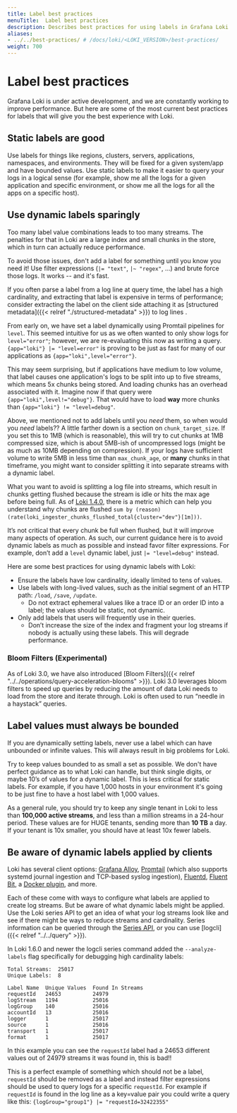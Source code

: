 ```yaml
---
title: Label best practices
menuTitle:  Label best practices
description: Describes best practices for using labels in Grafana Loki.
aliases:
- ../../best-practices/ # /docs/loki/<LOKI_VERSION>/best-practices/
weight: 700
---
```

# Label best practices

Grafana Loki is under active development, and we are constantly working to improve performance. But here are some of the most current best practices for labels that will give you the best experience with Loki.

## Static labels are good

Use labels for things like regions, clusters, servers, applications, namespaces, and environments. They will be fixed for a given system/app and have bounded values. Use static labels to make it easier to query your logs in a logical sense (for example, show me all the logs for a given application and specific environment, or show me all the logs for all the apps on a specific host).

## Use dynamic labels sparingly

Too many label value combinations leads to too many streams. The penalties for that in Loki are a large index and small chunks in the store, which in turn can actually reduce performance.

To avoid those issues, don't add a label for something until you know you need it! Use filter expressions (`|= "text"`, `|~ "regex"`, …) and brute force those logs. It works -- and it's fast.

If you often parse a label from a log line at query time, the label has a high cardinality, and extracting that label is expensive in terms of performance; consider extracting the label on the client side
attaching it as [structured metadata]({{< relref "./structured-metadata" >}}) to log lines .

From early on, we have set a label dynamically using Promtail pipelines for `level`. This seemed intuitive for us as we often wanted to only show logs for `level="error"`; however, we are re-evaluating this now as writing a query. `{app="loki"} |= "level=error"` is proving to be just as fast for many of our applications as `{app="loki",level="error"}`.

This may seem surprising, but if applications have medium to low volume, that label causes one application's logs to be split into up to five streams, which means 5x chunks being stored.  And loading chunks has an overhead associated with it. Imagine now if that query were `{app="loki",level!="debug"}`. That would have to load **way** more chunks than `{app="loki"} != "level=debug"`.

Above, we mentioned not to add labels until you _need_ them, so when would you _need_ labels?? A little farther down is a section on `chunk_target_size`. If you set this to 1MB (which is reasonable), this will try to cut chunks at 1MB compressed size, which is about 5MB-ish of uncompressed logs (might be as much as 10MB depending on compression). If your logs have sufficient volume to write 5MB in less time than `max_chunk_age`, or **many** chunks in that timeframe, you might want to consider splitting it into separate streams with a dynamic label.

What you want to avoid is splitting a log file into streams, which result in chunks getting flushed because the stream is idle or hits the max age before being full. As of [Loki 1.4.0](/blog/2020/04/01/loki-v1.4.0-released-with-query-statistics-and-up-to-300x-regex-optimization/), there is a metric which can help you understand why chunks are flushed `sum by (reason) (rate(loki_ingester_chunks_flushed_total{cluster="dev"}[1m]))`.

It’s not critical that every chunk be full when flushed, but it will improve many aspects of operation. As such, our current guidance here is to avoid dynamic labels as much as possible and instead favor filter expressions. For example, don’t add a `level` dynamic label, just `|= "level=debug"` instead.

Here are some best practices for using dynamic labels with Loki:
- Ensure the labels have low cardinality, ideally limited to tens of values.
- Use labels with long-lived values, such as the initial segment of an HTTP path: `/load`, `/save`, `/update`.
  - Do not extract ephemeral values like a trace ID or an order ID into a label; the values should be static, not dynamic.
- Only add labels that users will frequently use in their queries.
  - Don’t increase the size of the index and fragment your log streams if nobody is actually using these labels. This will degrade performance. 

### Bloom Filters (Experimental)

As of Loki 3.0, we have also introduced [Bloom Filters]({{< relref "../../operations/query-acceleration-blooms" >}}). Loki 3.0 leverages bloom filters to speed up queries by reducing the amount of data Loki needs to load from the store and iterate through. Loki is often used to run “needle in a haystack” queries. 

## Label values must always be bounded

If you are dynamically setting labels, never use a label which can have unbounded or infinite values. This will always result in big problems for Loki.

Try to keep values bounded to as small a set as possible. We don't have perfect guidance as to what Loki can handle, but think single digits, or maybe 10’s of values for a dynamic label. This is less critical for static labels. For example, if you have 1,000 hosts in your environment it's going to be just fine to have a host label with 1,000 values.

As a general rule, you should try to keep any single tenant in Loki to less than **100,000 active streams**, and less than a million streams in a 24-hour period.  These values are for HUGE tenants, sending more than **10 TB** a day. If your tenant is 10x smaller, you should have at least 10x fewer labels.

## Be aware of dynamic labels applied by clients

Loki has several client options: [Grafana Alloy](https://grafana.com/docs/alloy/latest/), [Promtail](https://grafana.com/docs/loki/<LOKI_VERSION>/send-data/promtail/) (which also supports systemd journal ingestion and TCP-based syslog ingestion), [Fluentd](https://grafana.com/docs/loki/<LOKI_VERSION>/send-data/fluentd/), [Fluent Bit](https://grafana.com/docs/loki/<LOKI_VERSION>/send-data/fluentbit/), a [Docker plugin](https://grafana.com/docs/loki/MLOKI_VERSION>/send-data/docker-driver/), and more.

Each of these come with ways to configure what labels are applied to create log streams. But be aware of what dynamic labels might be applied.
Use the Loki series API to get an idea of what your log streams look like and see if there might be ways to reduce streams and cardinality.
Series information can be queried through the [Series API](https://grafana.com/docs/loki/<LOKI_VERSION>/reference/loki-http-api/), or you can use [logcli]({{< relref "../../query" >}}).

In Loki 1.6.0 and newer the logcli series command added the `--analyze-labels` flag specifically for debugging high cardinality labels:

```
Total Streams:  25017
Unique Labels:  8

Label Name  Unique Values  Found In Streams
requestId   24653          24979
logStream   1194           25016
logGroup    140            25016
accountId   13             25016
logger      1              25017
source      1              25016
transport   1              25017
format      1              25017
```

In this example you can see the `requestId` label had a 24653 different values out of 24979 streams it was found in, this is bad!!

This is a perfect example of something which should not be a label, `requestId` should be removed as a label and instead
filter expressions should be used to query logs for a specific `requestId`. For example if `requestId` is found in
the log line as a key=value pair you could write a query like this: `{logGroup="group1"} |= "requestId=32422355"`

